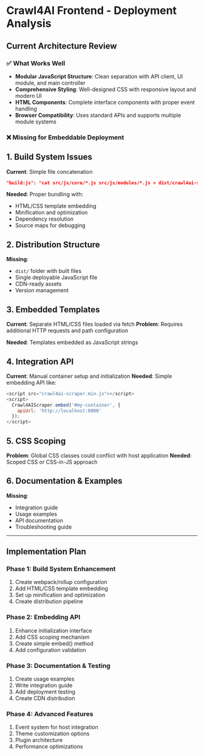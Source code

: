 # Crawl4AI Frontend - Deployment Analysis

## Current Architecture Review

### ✅ What Works Well
- **Modular JavaScript Structure**: Clean separation with API client, UI module, and main controller
- **Comprehensive Styling**: Well-designed CSS with responsive layout and modern UI
- **HTML Components**: Complete interface components with proper event handling
- **Browser Compatibility**: Uses standard APIs and supports multiple module systems

### ❌ Missing for Embeddable Deployment

## 1. Build System Issues
**Current**: Simple file concatenation
```json
"build:js": "cat src/js/core/*.js src/js/modules/*.js > dist/crawl4ai-scraper.js"
```

**Needed**: Proper bundling with:
- HTML/CSS template embedding
- Minification and optimization
- Dependency resolution
- Source maps for debugging

## 2. Distribution Structure
**Missing**:
- `dist/` folder with built files
- Single deployable JavaScript file
- CDN-ready assets
- Version management

## 3. Embedded Templates
**Current**: Separate HTML/CSS files loaded via fetch
**Problem**: Requires additional HTTP requests and path configuration

**Needed**: Templates embedded as JavaScript strings

## 4. Integration API
**Current**: Manual container setup and initialization
**Needed**: Simple embedding API like:
```javascript
<script src="crawl4ai-scraper.min.js"></script>
<script>
  Crawl4AIScraper.embed('#my-container', {
    apiUrl: 'http://localhost:8000'
  });
</script>
```

## 5. CSS Scoping
**Problem**: Global CSS classes could conflict with host application
**Needed**: Scoped CSS or CSS-in-JS approach

## 6. Documentation & Examples
**Missing**:
- Integration guide
- Usage examples
- API documentation
- Troubleshooting guide

---

## Implementation Plan

### Phase 1: Build System Enhancement
1. Create webpack/rollup configuration
2. Add HTML/CSS template embedding
3. Set up minification and optimization
4. Create distribution pipeline

### Phase 2: Embedding API
1. Enhance initialization interface
2. Add CSS scoping mechanism  
3. Create simple embed() method
4. Add configuration validation

### Phase 3: Documentation & Testing
1. Create usage examples
2. Write integration guide
3. Add deployment testing
4. Create CDN distribution

### Phase 4: Advanced Features
1. Event system for host integration
2. Theme customization options
3. Plugin architecture
4. Performance optimizations
